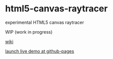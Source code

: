 # html5-canvas-raytracer
experimental HTML5 canvas raytracer

WIP (work in progress)

[wiki](https://github.com/termuxinator/html5-canvas-raytracer/wiki)

[launch live demo at github-pages](https://termuxinator.github.io/html5-canvas-raytracer/)
